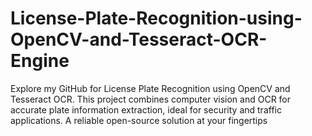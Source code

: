 # License-Plate-Recognition-using-OpenCV-and-Tesseract-OCR-Engine
Explore my GitHub for License Plate Recognition using OpenCV and Tesseract OCR. This project combines computer vision and OCR for accurate plate information extraction, ideal for security and traffic applications. A reliable open-source solution at your fingertips
